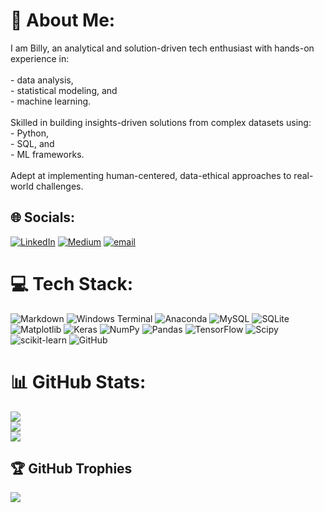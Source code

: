 # 💫 About Me:
I am Billy, an analytical and solution-driven tech enthusiast with hands-on experience in: <br><br>- data analysis,<br>- statistical modeling, and<br>- machine learning.<br><br>Skilled in building insights-driven solutions from complex datasets using: <br>- Python,<br>- SQL, and<br>- ML frameworks.<br><br>Adept at implementing human-centered, data-ethical approaches to real-world challenges. 


## 🌐 Socials:
[![LinkedIn](https://img.shields.io/badge/LinkedIn-%230077B5.svg?logo=linkedin&logoColor=white)](www.linkedin.com/in/billysambasi) [![Medium](https://img.shields.io/badge/Medium-12100E?logo=medium&logoColor=white)](https://medium.com/@billy_sambasi) [![email](https://img.shields.io/badge/Email-D14836?logo=gmail&logoColor=white)](mailto:bnsambasi@gmail.com) 

# 💻 Tech Stack:
![Markdown](https://img.shields.io/badge/markdown-%23000000.svg?style=for-the-badge&logo=markdown&logoColor=white) ![Windows Terminal](https://img.shields.io/badge/Windows%20Terminal-%234D4D4D.svg?style=for-the-badge&logo=windows-terminal&logoColor=white) ![Anaconda](https://img.shields.io/badge/Anaconda-%2344A833.svg?style=for-the-badge&logo=anaconda&logoColor=white) ![MySQL](https://img.shields.io/badge/mysql-4479A1.svg?style=for-the-badge&logo=mysql&logoColor=white) ![SQLite](https://img.shields.io/badge/sqlite-%2307405e.svg?style=for-the-badge&logo=sqlite&logoColor=white) ![Matplotlib](https://img.shields.io/badge/Matplotlib-%23ffffff.svg?style=for-the-badge&logo=Matplotlib&logoColor=black) ![Keras](https://img.shields.io/badge/Keras-%23D00000.svg?style=for-the-badge&logo=Keras&logoColor=white) ![NumPy](https://img.shields.io/badge/numpy-%23013243.svg?style=for-the-badge&logo=numpy&logoColor=white) ![Pandas](https://img.shields.io/badge/pandas-%23150458.svg?style=for-the-badge&logo=pandas&logoColor=white) ![TensorFlow](https://img.shields.io/badge/TensorFlow-%23FF6F00.svg?style=for-the-badge&logo=TensorFlow&logoColor=white) ![Scipy](https://img.shields.io/badge/SciPy-%230C55A5.svg?style=for-the-badge&logo=scipy&logoColor=%white) ![scikit-learn](https://img.shields.io/badge/scikit--learn-%23F7931E.svg?style=for-the-badge&logo=scikit-learn&logoColor=white) ![GitHub](https://img.shields.io/badge/github-%23121011.svg?style=for-the-badge&logo=github&logoColor=white)
# 📊 GitHub Stats:
![](https://github-readme-stats.vercel.app/api?username=billysambasi&theme=dark&hide_border=false&include_all_commits=true&count_private=false)<br/>
![](https://nirzak-streak-stats.vercel.app/?user=billysambasi&theme=dark&hide_border=false)<br/>
![](https://github-readme-stats.vercel.app/api/top-langs/?username=billysambasi&theme=dark&hide_border=false&include_all_commits=true&count_private=false&layout=compact)

## 🏆 GitHub Trophies
![](https://github-profile-trophy.vercel.app/?username=billysambasi&theme=radical&no-frame=false&no-bg=true&margin-w=4)


<!-- Proudly created with GPRM ( https://gprm.itsvg.in ) -->
